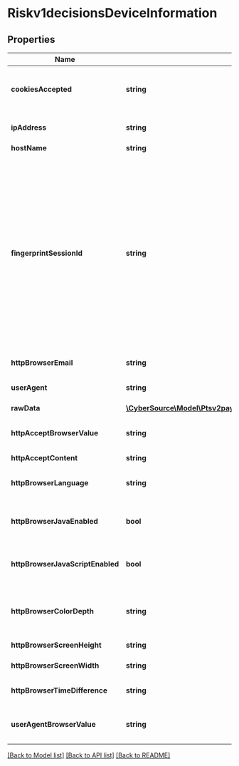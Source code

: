 # Riskv1decisionsDeviceInformation

## Properties
Name | Type | Description | Notes
------------ | ------------- | ------------- | -------------
**cookiesAccepted** | **string** | Whether the customer&#39;s browser accepts cookies. This field can contain one of the following values: - &#x60;yes&#x60;: The customer&#39;s browser accepts cookies. - &#x60;no&#x60;: The customer&#39;s browser does not accept cookies. | [optional] 
**ipAddress** | **string** | IP address of the customer.  #### Used by **Authorization, Capture, and Credit** Optional field. | [optional] 
**hostName** | **string** | DNS resolved hostname from &#x60;ipAddress&#x60;. | [optional] 
**fingerprintSessionId** | **string** | Field that contains the session ID that you send to Decision Manager to obtain the device fingerprint information. The string can contain uppercase and lowercase letters, digits, hyphen (-), and underscore (_). However, do not use the same uppercase and lowercase letters to indicate different session IDs.  The session ID must be unique for each merchant ID. You can use any string that you are already generating, such as an order number or web session ID.  The session ID must be unique for each page load, regardless of an individual&#39;s web session ID. If a user navigates to a profiled page and is assigned a web session, navigates away from the profiled page, then navigates back to the profiled page, the generated session ID should be different and unique. You may use a web session ID, but it is preferable to use an application GUID (Globally Unique Identifier). This measure ensures that a unique ID is generated every time the page is loaded, even if it is the same user reloading the page. | [optional] 
**httpBrowserEmail** | **string** | Email address set in the customer&#39;s browser, which may differ from customer email. | [optional] 
**userAgent** | **string** | Customer&#39;s browser as identified from the HTTP header data. For example, &#x60;Mozilla&#x60; is the value that identifies the Netscape browser. | [optional] 
**rawData** | [**\CyberSource\Model\Ptsv2paymentsDeviceInformationRawData[]**](Ptsv2paymentsDeviceInformationRawData.md) |  | [optional] 
**httpAcceptBrowserValue** | **string** | Value of the Accept header sent by the customer&#39;s web browser. **Note** If the customer&#39;s browser provides a value, you must include it in your request. | [optional] 
**httpAcceptContent** | **string** | The exact content of the HTTP accept header. | [optional] 
**httpBrowserLanguage** | **string** | Value represents the browser language as defined in IETF BCP47. Example:en-US, refer  https://en.wikipedia.org/wiki/IETF_language_tag for more details. | [optional] 
**httpBrowserJavaEnabled** | **bool** | A Boolean value that represents the ability of the cardholder browser to execute Java. Value is returned from the navigator.javaEnabled property. Possible Values:True/False | [optional] 
**httpBrowserJavaScriptEnabled** | **bool** | A Boolean value that represents the ability of the cardholder browser to execute JavaScript. Possible Values:True/False. **Note**: Merchants should be able to know the values from fingerprint details of cardholder&#39;s browser. | [optional] 
**httpBrowserColorDepth** | **string** | Value represents the bit depth of the color palette for displaying images, in bits per pixel. Example : 24, refer https://en.wikipedia.org/wiki/Color_depth for more details | [optional] 
**httpBrowserScreenHeight** | **string** | Total height of the Cardholder&#39;s scree in pixels, example: 864. | [optional] 
**httpBrowserScreenWidth** | **string** | Total width of the cardholder&#39;s screen in pixels. Example: 1536. | [optional] 
**httpBrowserTimeDifference** | **string** | Time difference between UTC time and the cardholder browser local time, in minutes, Example:300 | [optional] 
**userAgentBrowserValue** | **string** | Value of the User-Agent header sent by the customer&#39;s web browser. Note If the customer&#39;s browser provides a value, you must include it in your request. | [optional] 

[[Back to Model list]](../README.md#documentation-for-models) [[Back to API list]](../README.md#documentation-for-api-endpoints) [[Back to README]](../README.md)


